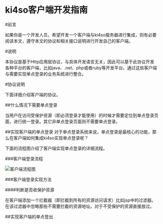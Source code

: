ki4so客户端开发指南
=====

#前言

如果你是一个开发人员，希望开发一个客户端与ki4so服务器进行集成，则有必要阅读本文，遵守本文的协议和相关接口说明进行开发自己的客户端。

#说明

本协议是基于Http应用层协议，与具体开发语言无关，因此可以基于此协议开发各种平台的客户端，比如java、.net、php或者ruby等开发平台。通过这些客户端与需要实现单点登录的业务系统进行整合。

#协议说明

下面详细介绍客户端的协议。

##什么情况下需要单点登录

当用户在访问受保护资源（即必须登录才能使用）的时候才需要定位到单点登录页面，进行统一登录。其它非单点登录页面则不需要单点登录。


##实现客户端的单点登录
对于单点登录系统来说，单点登录是最核心的功能，那么在客户端如何集成ki4so实现单点登录呢？

下面的流程图介绍了客户端实现单点登录的详细流程。

###客户端登录流程

![客户端流程图](http://github.com/ebnew/ki4so/raw/master/images/client/client_sso.jpg)

###客户端登录实现方法

####判断是否收保护资源

在客户端添加一个拦截器（即拦截到所有的资源访问请求）比如jsp中的过滤器。在该过滤器中忽略那些不需要拦截的资源地址。对于不受保护的资源直接放过。



##实现客户端的单点登出






